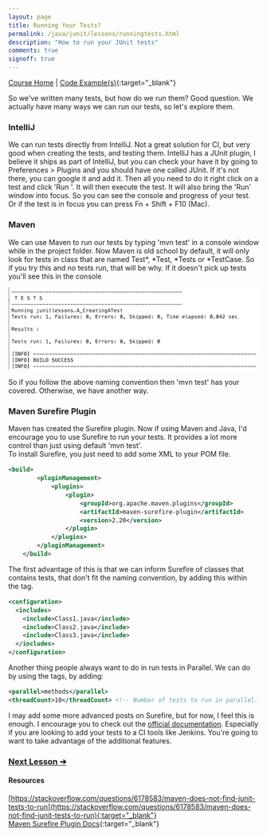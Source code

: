 ```yaml
---
layout: page
title: Running Your Tests?
permalink: /java/junit/lessons/runningtests.html
description: "How to run your JUnit tests"
comments: true
signoff: true
---
```

[Course Home](../../course) \| [Code Example(s)](https://github.com/FriendlyTester/Free-Java-Basics-Course/blob/master/pom.xml){:target="_blank"}

So we've written many tests, but how do we run them? Good question. We actually have many ways we can run our tests, so let's explore them.

### IntelliJ
We can run tests directly from IntelliJ. Not a great solution for CI, but very good when creating the tests, and testing them. IntelliJ has a JUnit plugin, I believe it ships as part of IntelliJ, but you can check your have it by going to Preferences > Plugins and you should have one called JUnit. If it's not there, you can google it and add it. Then all you need to do it right click on a test and click 'Run <methodname>'. It will then execute the test. It will also bring the 'Run' window into focus. So you can see the console and progress of your test. Or if the test is in focus you can press Fn + Shift + F10 (Mac).

### Maven
We can use Maven to run our tests by typing 'mvn test' in a console window while in the project folder. Now Maven is old school by default, it will only look for tests in class that are named Test*, *Test, *Tests or *TestCase. So if you try this and no tests run, that will be why. If it doesn't pick up tests you'll see this in the console

![Maven Test Console](/images/course/maventestconsole.png)

So if you follow the above naming convention then 'mvn test' has your covered. Otherwise, we have another way.

### Maven Surefire Plugin
Maven has created the Surefire plugin. Now if using Maven and Java, I'd encourage you to use Surefire to run your tests. It provides a lot more control than just using default 'mvn test'.  
To install Surefire, you just need to add some XML to your POM file.
```xml
<build>
        <pluginManagement>
            <plugins>
                <plugin>
                    <groupId>org.apache.maven.plugins</groupId>
                    <artifactId>maven-surefire-plugin</artifactId>
                    <version>2.20</version>
                </plugin>
            </plugins>
        </pluginManagement>
    </build>
```
The first advantage of this is that we can inform Surefire of classes that contains tests, that don't fit the naming convention, by adding this within the <plugin> tag.
```xml
<configuration>
  <includes>
    <include>Class1.java</include>
    <include>Class2.java</include>
    <include>Class3.java</include>
  </includes>
</configuration>
```
Another thing people always want to do in run tests in Parallel. We can do by using the <configuration> tags, by adding:
```xml
<parallel>methods</parallel> 
<threadCount>10</threadCount> <!-- Number of tests to run in parallel. -->
```

I may add some more advanced posts on Surefire, but for now, I feel this is enough. I encourage you to check out the [official documentation](https://maven.apache.org/surefire/maven-surefire-plugin/). Especially if you are looking to add your tests to a CI tools like Jenkins. You're going to want to take advantage of the additional features. 


### [Next Lesson &#10132;](/java/course/roadmap)

#### Resources
[https://stackoverflow.com/questions/6178583/maven-does-not-find-junit-tests-to-run](https://stackoverflow.com/questions/6178583/maven-does-not-find-junit-tests-to-run){:target="_blank"}  
[Maven Surefire Plugin Docs](https://maven.apache.org/surefire/maven-surefire-plugin/){:target="_blank"}